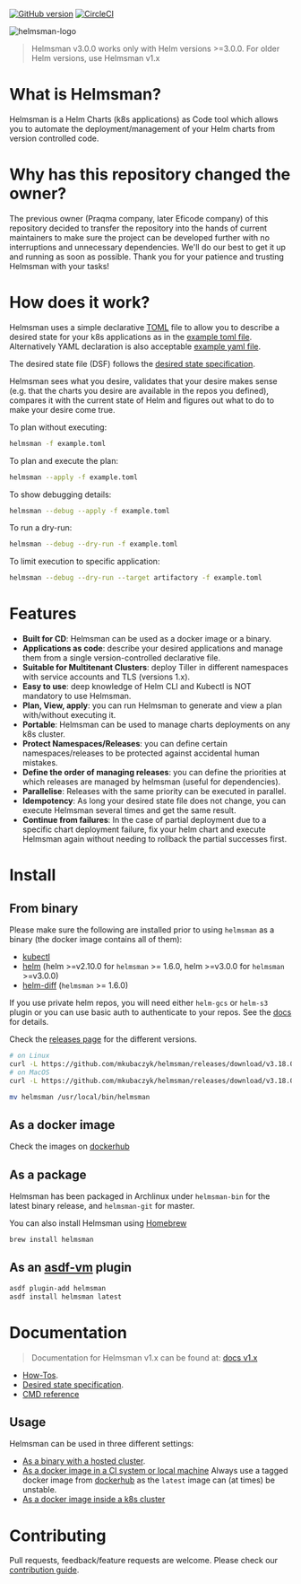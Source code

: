 [![GitHub version](https://d25lcipzij17d.cloudfront.net/badge.svg?id=gh&type=6&v=v3.18.0&x2=0)](https://github.com/mkubaczyk/helmsman/releases) [![CircleCI](https://circleci.com/gh/Praqma/helmsman/tree/master.svg?style=svg)](https://circleci.com/gh/Praqma/helmsman/tree/master)

![helmsman-logo](docs/images/helmsman.png)

> Helmsman v3.0.0 works only with Helm versions >=3.0.0. For older Helm versions, use Helmsman v1.x

# What is Helmsman?

Helmsman is a Helm Charts (k8s applications) as Code tool which allows you to automate the deployment/management of your Helm charts from version controlled code.

# Why has this repository changed the owner?

The previous owner (Praqma company, later Eficode company) of this repository decided to transfer the repository into the hands of current maintainers
to make sure the project can be developed further with no interruptions and unnecessary dependencies.
We'll do our best to get it up and running as soon as possible. 
Thank you for your patience and trusting Helmsman with your tasks!

# How does it work?

Helmsman uses a simple declarative [TOML](https://github.com/toml-lang/toml) file to allow you to describe a desired state for your k8s applications as in the [example toml file](https://github.com/mkubaczyk/helmsman/blob/master/examples/example.toml).
Alternatively YAML declaration is also acceptable [example yaml file](https://github.com/mkubaczyk/helmsman/blob/master/examples/example.yaml).

The desired state file (DSF) follows the [desired state specification](https://github.com/mkubaczyk/helmsman/blob/master/docs/desired_state_specification.md).

Helmsman sees what you desire, validates that your desire makes sense (e.g. that the charts you desire are available in the repos you defined), compares it with the current state of Helm and figures out what to do to make your desire come true.

To plan without executing:

```sh
helmsman -f example.toml
```

To plan and execute the plan:

```sh
helmsman --apply -f example.toml
```

To show debugging details:

```sh
helmsman --debug --apply -f example.toml
```

To run a dry-run:

```sh
helmsman --debug --dry-run -f example.toml
```

To limit execution to specific application:

```sh
helmsman --debug --dry-run --target artifactory -f example.toml
```

# Features

- **Built for CD**: Helmsman can be used as a docker image or a binary.
- **Applications as code**: describe your desired applications and manage them from a single version-controlled declarative file.
- **Suitable for Multitenant Clusters**: deploy Tiller in different namespaces with service accounts and TLS (versions 1.x).
- **Easy to use**: deep knowledge of Helm CLI and Kubectl is NOT mandatory to use Helmsman.
- **Plan, View, apply**: you can run Helmsman to generate and view a plan with/without executing it.
- **Portable**: Helmsman can be used to manage charts deployments on any k8s cluster.
- **Protect Namespaces/Releases**: you can define certain namespaces/releases to be protected against accidental human mistakes.
- **Define the order of managing releases**: you can define the priorities at which releases are managed by helmsman (useful for dependencies).
- **Parallelise**: Releases with the same priority can be executed in parallel.
- **Idempotency**: As long your desired state file does not change, you can execute Helmsman several times and get the same result.
- **Continue from failures**: In the case of partial deployment due to a specific chart deployment failure, fix your helm chart and execute Helmsman again without needing to rollback the partial successes first.

# Install

## From binary

Please make sure the following are installed prior to using `helmsman` as a binary (the docker image contains all of them):

- [kubectl](https://github.com/kubernetes/kubectl)
- [helm](https://github.com/helm/helm) (helm >=v2.10.0 for `helmsman` >= 1.6.0, helm >=v3.0.0 for `helmsman` >=v3.0.0)
- [helm-diff](https://github.com/databus23/helm-diff) (`helmsman` >= 1.6.0)

If you use private helm repos, you will need either `helm-gcs` or `helm-s3` plugin or you can use basic auth to authenticate to your repos. See the [docs](https://github.com/mkubaczyk/helmsman/blob/master/docs/how_to/helm_repos) for details.

Check the [releases page](https://github.com/mkubaczyk/helmsman/releases) for the different versions.

```sh
# on Linux
curl -L https://github.com/mkubaczyk/helmsman/releases/download/v3.18.0/helmsman_3.18.0_linux_amd64.tar.gz | tar zx
# on MacOS
curl -L https://github.com/mkubaczyk/helmsman/releases/download/v3.18.0/helmsman_3.18.0_darwin_amd64.tar.gz | tar zx

mv helmsman /usr/local/bin/helmsman
```

## As a docker image

Check the images on [dockerhub](https://hub.docker.com/r/praqma/helmsman/tags/)

## As a package

Helmsman has been packaged in Archlinux under `helmsman-bin` for the latest binary release, and `helmsman-git` for master.

You can also install Helmsman using [Homebrew](https://brew.sh)

```sh
brew install helmsman
```

## As an [asdf-vm](https://asdf-vm.com/) plugin

```sh
asdf plugin-add helmsman
asdf install helmsman latest
```

# Documentation

> Documentation for Helmsman v1.x can be found at: [docs v1.x](https://github.com/mkubaczyk/helmsman/tree/1.x/docs)

- [How-Tos](https://github.com/mkubaczyk/helmsman/blob/master/docs/how_to/).
- [Desired state specification](https://github.com/mkubaczyk/helmsman/blob/master/docs/desired_state_specification.md).
- [CMD reference](https://github.com/mkubaczyk/helmsman/blob/master/docs/cmd_reference.md)

## Usage

Helmsman can be used in three different settings:

- [As a binary with a hosted cluster](https://github.com/mkubaczyk/helmsman/blob/master/docs/how_to/settings).
- [As a docker image in a CI system or local machine](https://github.com/mkubaczyk/helmsman/blob/master/docs/how_to/deployments/ci.md) Always use a tagged docker image from [dockerhub](https://hub.docker.com/r/praqma/helmsman/) as the `latest` image can (at times) be unstable.
- [As a docker image inside a k8s cluster](https://github.com/mkubaczyk/helmsman/blob/master/docs/how_to/deployments/inside_k8s.md)

# Contributing

Pull requests, feedback/feature requests are welcome. Please check our [contribution guide](CONTRIBUTION.md).
